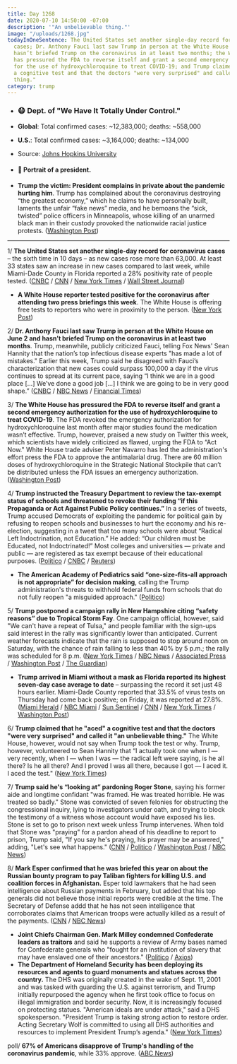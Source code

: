 ```yaml
---
title: Day 1268
date: 2020-07-10 14:50:00 -07:00
description: '"An unbelievable thing."'
image: "/uploads/1268.jpg"
todayInOneSentence: The United States set another single-day record for coronavirus
  cases; Dr. Anthony Fauci last saw Trump in person at the White House on June 2 and
  hasn’t briefed Trump on the coronavirus in at least two months; the White House
  has pressured the FDA to reverse itself and grant a second emergency authorization
  for the use of hydroxychloroquine to treat COVID-19; and Trump claimed that he "aced"
  a cognitive test and that the doctors "were very surprised" and called it "an unbelievable
  thing."
category: trump
---
```


* ### 😷 Dept. of "We Have It Totally Under Control."

* **Global**: Total confirmed cases: \~12,383,000; deaths: \~558,000

* **U.S.**: Total confirmed cases: \~3,164,000; deaths: \~134,000

* Source: [Johns Hopkins University](https://coronavirus.jhu.edu/map.html)

* #### 👑 Portrait of a president. 

* **Trump the victim: President complains in private about the pandemic hurting him**. Trump has complained about the coronavirus destroying “the greatest economy,” which he claims to have personally built, laments the unfair “fake news” media, and he bemoans the “sick, twisted” police officers in Minneapolis, whose killing of an unarmed black man in their custody provoked the nationwide racial justice protests. ([Washington Post](https://www.washingtonpost.com/politics/trump-the-victim-president-complains-in-private-about-the-pandemic-hurting-himself/2020/07/09/187142c6-c089-11ea-864a-0dd31b9d6917_story.html))

---

1/ **The United States set another single-day record for coronavirus cases** – the sixth time in 10 days – as new cases rose more than 63,000. At least 33 states saw an increase in new cases compared to last week, while Miami-Dade County in Florida reported a 28% positivity rate of people tested. ([CNBC](https://www.cnbc.com/2020/07/10/us-reports-record-single-day-spike-of-63200-new-coronavirus-cases.html) / [CNN](https://edition.cnn.com/2020/07/10/health/us-coronavirus-friday/) / [New York Times](https://www.nytimes.com/2020/07/09/world/coronavirus-updates.html#link-2eb32eca) / [Wall Street Journal](https://www.wsj.com/articles/coronavirus-latest-news-07-10-2020-11594368064?mod=hp_lead_pos6))

* **A White House reporter tested positive for the coronavirus after attending two press briefings this week**. The White House is offering free tests to reporters who were in proximity to the person. ([New York Post](https://nypost.com/2020/07/09/white-house-reporter-tests-positive-for-covid-19/))

2/ **Dr. Anthony Fauci last saw Trump in person at the White House on June 2 and hasn’t briefed Trump on the coronavirus in at least two months**. Trump, meanwhile, publicly criticized Fauci, telling Fox News' Sean Hannity that the nation’s top infectious disease experts "has made a lot of mistakes." Earlier this week, Trump said he disagreed with Fauci’s characterization that new cases could surpass 100,000 a day if the virus continues to spread at its current pace, saying “I think we are in a good place [...] We’ve done a good job [...] I think we are going to be in very good shape.” ([CNBC](https://www.cnbc.com/2020/07/10/coronavirus-trumps-rift-with-white-house-health-advisor-fauci-widens-as-cases-hit-new-records.html) / [NBC News](https://www.nbcnews.com/politics/politics-news/trump-says-fauci-made-lot-mistakes-n1233402) / [Financial Times](https://www.ft.com/content/57834c2c-a078-4736-9173-8fb32cfbbf4e))

3/ **The White House has pressured the FDA to reverse itself and grant a second emergency authorization for the use of hydroxychloroquine to treat COVID-19**. The FDA revoked the emergency authorization for hydroxychloroquine last month after major studies found the medication wasn’t effective. Trump, however, praised a new study on Twitter this week, which scientists have widely criticized as flawed, urging the FDA to “Act Now." White House trade adviser Peter Navarro has led the administration's effort press the FDA to approve the antimalarial drug. There are 60 million doses of hydroxychloroquine in the Strategic National Stockpile that can’t be distributed unless the FDA issues an emergency authorization. ([Washington Post](https://www.washingtonpost.com/health/2020/07/10/peter-navarro-hydroxychloroquine-coronavirus/))

4/ **Trump instructed the Treasury Department to review the tax-exempt status of schools and threatened to revoke their funding “if this Propaganda or Act Against Public Policy continues.”** In a series of tweets, Trump accused Democrats of exploiting the pandemic for political gain by refusing to reopen schools and businesses to hurt the economy and his re-election, suggesting in a tweet that too many schools were about “Radical Left Indoctrination, not Education.” He added: “Our children must be Educated, not Indoctrinated!” Most colleges and universities — private and public — are registered as tax exempt because of their educational purposes. ([Politico](https://www.politico.com/news/2020/07/10/trump-threatens-schools-colleges-356294) / [CNBC](https://www.cnbc.com/2020/07/10/president-donald-trump-threatens-tax-exempt-status-of-universities.html) / [Reuters](https://www.reuters.com/article/us-health-coronavirus-uda-education/doctors-teachers-reject-trumps-pressure-to-reopen-us-schools-idUSKBN24B2D3))

* **The American Academy of Pediatrics said “one-size-fits-all approach is not appropriate” for decision making**, calling the Trump administration's threats to withhold federal funds from schools that do not fully reopen "a misguided approach." ([Politico](https://www.politico.com/news/2020/07/10/pediatricians-trump-school-reopening-coronavirus-356229))

5/ **Trump postponed a campaign rally in New Hampshire citing  “safety reasons” due to Tropical Storm Fay**. One campaign official, however, said "We can't have a repeat of Tulsa," and people familiar with the sign-ups said interest in the rally was significantly lower than anticipated. Current weather forecasts indicate that the rain is supposed to stop around noon on Saturday, with the chance of rain falling to less than 40% by 5 p.m.; the rally was scheduled for 8 p.m. ([New York Times](https://www.nytimes.com/2020/07/10/us/politics/trump-nh-rally-postponed.html) / [NBC News](https://www.nbcnews.com/politics/2020-election/trump-camp-eyes-course-correction-rallies-we-can-t-have-n1233387) / [Associated Press](https://apnews.com/1dfdda0b79c7dc6e71f64090701353c4) / [Washington Post](https://www.washingtonpost.com/politics/trump-delays-saturday-rally-in-new-hampshire-because-of-weather-white-house-says/2020/07/10/ceaf51a0-c2c7-11ea-9fdd-b7ac6b051dc8_story.html) / [The Guardian](https://www.theguardian.com/us-news/2020/jul/10/trump-new-hampshire-campaign-rally-postponed-weather))

* **Trump arrived in Miami without a mask as Florida reported its highest seven-day case average to date** – surpassing the record it set just 48 hours earlier. Miami-Dade County reported that 33.5% of virus tests on Thursday had come back positive; on Friday, it was reported at 27.8%. ([Miami Herald](https://www.miamiherald.com/news/politics-government/article244135532.html) / [NBC Miami](https://www.nbcmiami.com/news/local/president-trump-set-to-make-south-florida-stops-on-friday/2260400/) / [Sun Sentinel](https://www.sun-sentinel.com/news/politics/fl-ne-president-donald-trump-south-florida-20200710-mao4ooifjnfbdcleqh62v3i6je-story.html) / [CNN](https://www.cnn.com/2020/07/10/politics/donald-trump-florida-return-to-normal-coronavirus/index.html) / [New York Times](https://www.nytimes.com/2020/07/10/world/coronavirus-updates.html?action=click&module=Top%20Stories&pgtype=Homepage) / [Washington Post](https://www.washingtonpost.com/nation/2020/07/10/coronavirus-live-updates-us/))

6/ **Trump claimed that he "aced" a cognitive test and that the doctors "were very surprised" and called it "an unbelievable thing."** The White House, however, would not say when Trump took the test or why. Trump, however, volunteered to Sean Hannity that “I actually took one when I — very recently, when I — when I was — the radical left were saying, is he all there? Is he all there? And I proved I was all there, because I got — I aced it. I aced the test." ([New York Times](https://www.nytimes.com/2020/07/10/us/politics/trump-cognitive-test-health.html))

7/ **Trump said he's “looking at” pardoning Roger Stone**, saying his former aide and longtime confidant "was framed. He was treated horrible. He was treated so badly." Stone was convicted of seven felonies for obstructing the congressional inquiry, lying to investigators under oath, and trying to block the testimony of a witness whose account would have exposed his lies. Stone is set to go to prison next week unless Trump intervenes. When told that Stone was "praying" for a pardon ahead of his deadline to report to prison, Trump said, "If you say he's praying, his prayer may be answered," adding, "Let's see what happens." ([CNN](https://www.cnn.com/2020/07/09/politics/trump-roger-stone/index.html) / [Politico](https://www.politico.com/news/2020/07/09/inside-campaign-to-free-roger-stone-355440) / [Washington Post](https://www.washingtonpost.com/politics/trump-says-hes-looking-at-pardoning-roger-stone-ahead-of-prison-term/2020/07/10/d1a1e5ea-c2b7-11ea-b4f6-cb39cd8940fb_story.html) / [NBC News](https://www.nbcnews.com/politics/donald-trump/trump-allies-worry-stone-pardon-could-hamper-re-election-bid-n1233434))

8/ **Mark Esper confirmed that he was briefed this year on about the Russian bounty program to pay Taliban fighters for killing U.S. and coalition forces in Afghanistan.** Esper told lawmakers that he had seen intelligence about Russian payments in February, but added that his top generals did not believe those initial reports were credible at the time. The Secretary of Defense addd that he has not seen intelligence that corroborates claims that American troops were actually killed as a result of the payments. ([CNN](https://www.cnn.com/2020/07/09/politics/esper-briefed-russian-payments-to-taliban/index.html) / [NBC News](https://www.nbcnews.com/politics/congress/gen-milley-tells-congress-u-s-perhaps-not-doing-enough-n1233352))

* **Joint Chiefs Chairman Gen. Mark Milley condemned Confederate leaders as traitors** and said he supports a review of Army bases named for Confederate generals who "fought for an institution of slavery that may have enslaved one of their ancestors." ([Politico](https://www.politico.com/news/2020/07/09/milley-confederates-treason-review-army-base-names-355452) / [Axios](https://www.axios.com/joint-chiefs-chairman-confederate-symbol-4a5defe2-d44a-4d22-a022-bee1591d31f3.html))
* **The Department of Homeland Security has been deploying its resources and agents to guard monuments and statues across the country.** The DHS was originally created in the wake of Sept. 11, 2001 and was tasked with guarding the U.S. against terrorism, and Trump initially repurposed the agency when he first took office to focus on illegal immigration and border security. Now, it is increasingly focused on protecting statues. "American ideals are under attack," said a DHS spokesperson. "President Trump is taking strong action to restore order. Acting Secretary Wolf is committed to using all DHS authorities and resources to implement President Trump’s agenda." ([New York Times](https://www.nytimes.com/2020/07/10/us/politics/homeland-security-statues-trump.html))

poll/ **67% of Americans disapprove of Trump's handling of the coronavirus pandemic**, while 33% approve. ([ABC News](https://abcnews.go.com/Politics/broad-disapproval-trumps-handling-coronavirus-race-relations-poll/story?id=71704889))
